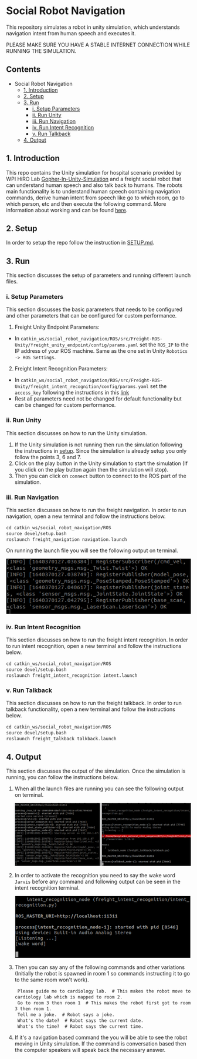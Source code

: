 # Social Robot Navigation
This repository simulates a robot in unity simulation, which understands navigation intent from human speech and executes it.

PLEASE MAKE SURE YOU HAVE A STABLE INTERNET CONNECTION WHILE RUNNING THE SIMULATION.

## Contents
- Social Robot Navigation
  - [1. Introduction](#1-introduction)
  - [2. Setup](#2-setup)
  - [3. Run](#3-run)
    - [i. Setup Parameters](#i-setup-parameters)
    - [ii. Run Unity](#ii-run-unity)
    - [iii. Run Navigation](#iii-run-navigation)
    - [iv. Run Intent Recognition](#iv-run-intent-recognition)
    - [v. Run Talkback](#v-run-talkback)
  - [4. Output](#4-output)

## 1. Introduction
This repo contains the Unity simulation for hospital scenario provided by WPI HiRO Lab [Gopher-In-Unity-Simulation](https://github.com/hiro-wpi/Gopher-In-Unity-Simulation) and a freight social robot that can understand human speech and also talk back to humans. The robots main functionality is to understand human speech containing navigation commands, derive human intent from speech like go to which room, go to which person, etc and then execute the following command. More information about working and can be found [here](https://github.com/dennyboby/social_robot_navigation/tree/master/docs/document).

## 2. Setup
In order to setup the repo follow the instruction in [SETUP.md](https://github.com/dennyboby/social_robot_navigation/blob/master/SETUP.md).

## 3. Run
This section discusses the setup of parameters and running different launch files.

### i. Setup Parameters
This section discusses the basic parameters that needs to be configured and other parameters that can be configured for custom performance.
1. Freight Unity Endpoint Parameters:
  - In `catkin_ws/social_robot_navigation/ROS/src/Freight-ROS-Unity/freight_unity_endpoint/config/params.yaml` set the `ROS_IP` to the IP address of your ROS machine. Same as the one set in Unity `Robotics -> ROS Settings`.
2. Freight Intent Recognition Parameters:
  - In `catkin_ws/social_robot_navigation/ROS/src/Freight-ROS-Unity/freight_intent_recognition/config/params.yaml` set the `access_key` following the instructions in this [link](https://picovoice.ai/docs/quick-start/console-access-key/)
  - Rest all parameters need not be changed for default functionality but can be changed for custom performance.

### ii. Run Unity
This section discusses on how to run the Unity simulation.
1. If the Unity simulation is not running then run the simulation following the instructions in [setup](https://github.com/dennyboby/social_robot_navigation/blob/master/SETUP.md#3-unity-setup). Since the simulation is already setup you only follow the points 3, 6 and 7.
2. Click on the play button in the Unity simulation to start the simulation (If you click on the play button again then the simulation will stop).
3. Then you can click on `connect` button to connect to the ROS part of the simulation.

### iii. Run Navigation
This section discusses on how to run the freight navigation. In order to run navigation, open a new terminal and follow the instructions below.

    cd catkin_ws/social_robot_navigation/ROS
    source devel/setup.bash
    roslaunch freight_navigation navigation.launch

On running the launch file you will see the following output on terminal.

![](docs/img/navigation_run.png)

### iv. Run Intent Recognition
This section discusses on how to run the freight intent recognition. In order to run intent recognition, open a new terminal and follow the instructions below.

    cd catkin_ws/social_robot_navigation/ROS
    source devel/setup.bash
    roslaunch freight_intent_recognition intent.launch

### v. Run Talkback
This section discusses on how to run the freight talkback. In order to run talkback functionality, open a new terminal and follow the instructions below.

    cd catkin_ws/social_robot_navigation/ROS
    source devel/setup.bash
    roslaunch freight_talkback talkback.launch

## 4. Output
This section discusses the output of the simulation. Once the simulation is running, you can follow the instructions below.
1. When all the launch files are running you can see the following output on terminal.

    ![](docs/img/running_terminal.png)

2. In order to activate the recognition you need to say the wake word `Jarvis` before any command and following output can be seen in the intent recognition terminal.

    ![](docs/img/wakeword.png)

3. Then you can say any of the following commands and other variations (Initially the robot is spawned in room 1 so commands instructing it to go to the same room won't work).

        Please guide me to cardiology lab.  # This makes the robot move to cardiology lab which is mapped to room 2.
        Go to room 3 then room 1  # This makes the robot first got to room 3 then room 1.
        Tell me a joke.  # Robot says a joke.
        What's the date?  # Robot says the current date.
        What's the time?  # Robot says the current time.

4. If it's a navigation based command the you will be able to see the robot moving in Unity simulation. If the command is conversation based then the computer speakers will speak back the necessary answer.